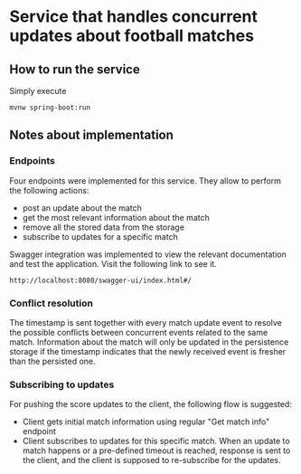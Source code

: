 # Service that handles concurrent updates about football matches

## How to run the service

Simply execute

```shell
mvnw spring-boot:run
```

## Notes about implementation

### Endpoints

Four endpoints were implemented for this service.
They allow to perform the following actions:

- post an update about the match
- get the most relevant information about the match
- remove all the stored data from the storage
- subscribe to updates for a specific match

Swagger integration was implemented to view the relevant documentation and test the application.
Visit the following link to see it.

```
http://localhost:8080/swagger-ui/index.html#/
```

### Conflict resolution

The timestamp is sent together with every match update event to resolve the possible conflicts
between concurrent events related to the same match.
Information about the match will only be updated in the persistence storage if the timestamp
indicates that the newly received event is fresher than the persisted one.

### Subscribing to updates

For pushing the score updates to the client, the following flow is suggested:

- Client gets initial match information using regular "Get match info" endpoint
- Client subscribes to updates for this specific match. When an update to match happens or a
  pre-defined timeout is reached, response is sent to the client, and the client is supposed to
  re-subscribe for the updates.